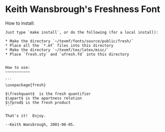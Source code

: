 Keith Wansbrough's Freshness Font
=================================

How to install:
~~~~~~~~~~~~~~~
Just type `make install`, or do the following (for a local install):

* Make the directory `~/texmf/fonts/source/public/fresh/`
* Place all the `*.mf` files into this directory
* Make the directory `~/texmf/tex/latex/misc/`
* Place `fresh.sty` and `ufresh.fd` into this directory


How to use:
~~~~~~~~~~~

```
\usepackage{fresh}

$\freshquant$  is the fresh quantifier
$\apart$ is the apartness relation
$\fprod$ is the fresh product
```

That's it!  Enjoy.

--Keith Wansbrough, 2001-06-05.

